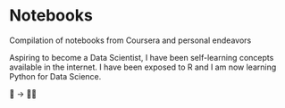 # Notebooks
Compilation of notebooks from Coursera and personal endeavors

Aspiring to become a Data Scientist, I have been self-learning concepts available in the internet.
I have been exposed to R and I am now learning Python for Data Science.

:construction_worker: -> :man_technologist:
